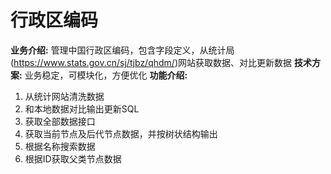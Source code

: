 # 行政区编码
**业务介绍:**
管理中国行政区编码，包含字段定义，从统计局(https://www.stats.gov.cn/sj/tjbz/qhdm/)网站获取数据、对比更新数据
**技术方案:**
业务稳定，可模块化，方便优化
**功能介绍:**
1. 从统计网站清洗数据
2. 和本地数据对比输出更新SQL
3. 获取全部数据接口
4. 获取当前节点及后代节点数据，并按树状结构输出
5. 根据名称搜索数据
6. 根据ID获取父类节点数据
